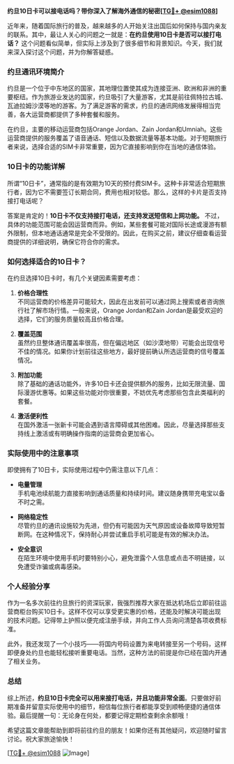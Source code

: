 **约旦10日卡可以接电话吗？带你深入了解海外通信的秘密[[TG💪+ @esim1088](https://t.me/s/esim1088)]**

近年来，随着国际旅行的普及，越来越多的人开始关注出国后如何保持与国内亲友的联系。其中，最让人关心的问题之一就是：**在约旦使用10日卡是否可以接打电话？** 这个问题看似简单，但实际上涉及到了很多细节和背景知识。今天，我们就来深入探讨这个问题，并为你解答疑惑。

### 约旦通讯环境简介

约旦是一个位于中东地区的国家，其地理位置使其成为连接亚洲、欧洲和非洲的重要枢纽。作为旅游业发达的国家，约旦吸引了大量游客，尤其是前往佩特拉古城、瓦迪拉姆沙漠等地的游客。为了满足游客的需求，约旦的通讯网络发展得相当完善，各大运营商都提供了多种套餐和服务。

在约旦，主要的移动运营商包括Orange Jordan、Zain Jordan和Umniah。这些运营商提供的服务覆盖了语音通话、短信以及数据流量等基本功能。对于短期旅行者来说，选择合适的SIM卡非常重要，因为它直接影响到你在当地的通信体验。

### 10日卡的功能详解

所谓“10日卡”，通常指的是有效期为10天的预付费SIM卡。这种卡非常适合短期旅行者，因为它不需要签订长期合同，费用也相对较低。那么，这样的卡片是否支持接打电话呢？

答案是肯定的！**10日卡不仅支持接打电话，还支持发送短信和上网功能。** 不过，具体的功能范围可能会因运营商而异。例如，某些套餐可能对国际长途或漫游有额外限制，但本地通话通常是完全不受限的。因此，在购买之前，建议仔细查看运营商提供的详细说明，确保它符合你的需求。

### 如何选择适合的10日卡？

在约旦选择10日卡时，有几个关键因素需要考虑：

1. **价格合理性**  
   不同运营商的价格差异可能较大，因此在出发前可以通过网上搜索或者咨询旅行社了解市场行情。一般来说，Orange Jordan和Zain Jordan是最受欢迎的选择，它们的服务质量较高且价格合理。

2. **覆盖范围**  
   虽然约旦整体通讯覆盖率很高，但在偏远地区（如沙漠地带）可能会出现信号不佳的情况。如果你计划前往这些地方，最好提前确认所选运营商的信号覆盖情况。

3. **附加功能**  
   除了基础的通话功能外，许多10日卡还会提供额外的服务，比如无限流量、国际漫游优惠等。如果这些功能对你很重要，不妨优先考虑那些包含此类福利的套餐。

4. **激活便利性**  
   在国外激活一张新卡可能会遇到语言障碍或其他困难。因此，尽量选择那些支持线上激活或有明确操作指南的运营商会更加省心。

### 实际使用中的注意事项

即使拥有了10日卡，实际使用过程中仍需注意以下几点：

- **电量管理**  
  手机电池续航能力直接影响到通话质量和持续时间。建议随身携带充电宝以备不时之需。

- **网络稳定性**  
  尽管约旦的通讯设施较为先进，但仍有可能因为天气原因或设备故障导致短暂断网。在这种情况下，保持耐心并尝试重启手机可能是有效的解决办法。

- **安全意识**  
  在陌生环境中使用手机时要特别小心，避免泄露个人信息或点击不明链接，以免遭受诈骗或病毒感染。

### 个人经验分享

作为一名多次前往约旦旅行的资深玩家，我强烈推荐大家在抵达机场后立即前往运营商柜台购买10日卡。这样不仅可以享受更实惠的价格，还能及时解决可能出现的技术问题。记得带上护照以便完成注册手续，并向工作人员询问清楚各项收费标准。

此外，我还发现了一个小技巧——将国内号码设置为来电转接至另一个号码，这样即便身处约旦也能轻松接听重要电话。当然，这种方法的前提是你已经在国内开通了相关业务。

### 总结

综上所述，**约旦10日卡完全可以用来接打电话，并且功能非常全面**。只要做好前期准备并留意实际使用中的细节，相信每位旅行者都能享受到顺畅便捷的通信体验。最后提醒一句：无论身在何处，都要记得定期检查剩余余额哦！

希望这篇文章能帮助到即将前往约旦的朋友！如果你还有其他疑问，欢迎随时留言讨论。祝大家旅途愉快！

[[TG💪+ @esim1088](https://t.me/s/esim1088) ![Image](https://i.postimg.cc/4NQfJmqS/Snipaste-2025-05-13-00-14-12.png)]